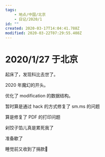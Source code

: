 ```yaml
---
tags:
    - 地点/中国/北京
    - 日记/2020/1
id: ""
created: 2020-03-17T14:04:41.788Z
modified: 2020-03-22T07:29:55.408Z
---
```


# 2020/1/27 于北京

<!-- @timer "date":"Mon Jan 27 2020 08:30:41 GMT+0800 (CST)" -->

起床了，发现科比去世了。

2020 年魔幻的开头。

<!-- @timer "date":"Mon Jan 27 2020 12:05:20 GMT+0800 (CST)","duration":"about 4 hours" -->

优化了 modification 的数据结构。

<!-- @timer "date":"Mon Jan 27 2020 14:15:26 GMT+0800 (CST)","duration":"about 2 hours" -->

暂时算是通过 hack 的方式修复了 sm.ms 的问题

<!-- @timer "date":"Mon Jan 27 2020 16:22:39 GMT+0800 (CST)","duration":"about 2 hours" -->

算是修复了 PDF 的打印问题

<!-- @timer "date":"Mon Jan 27 2020 18:11:05 GMT+0800 (CST)","duration":"about 2 hours" -->

剁饺子馅儿真是累死我了

<!-- @timer "date":"Mon Jan 27 2020 21:31:37 GMT+0800 (CST)","duration":"about 3 hours" -->

准备歇了

<!-- @timer "date":"Mon Jan 27 2020 22:13:26 GMT+0800 (CST)","duration":"42 minutes" -->

睡觉前又收到了捐款:full_moon_with_face:
